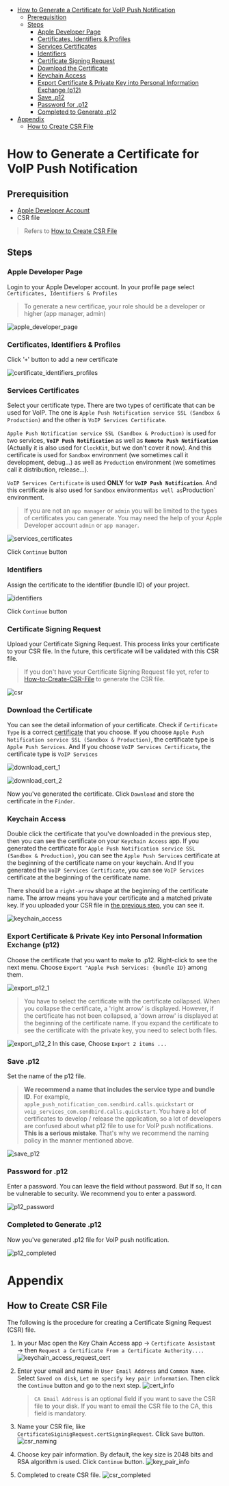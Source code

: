 - [How to Generate a Certificate for VoIP Push Notification](#how-to-generate-a-certificate-for-voip-push-notification)
  * [Prerequisition](#prerequisition)
  * [Steps](#steps)
    + [Apple Developer Page](#apple-developer-page)
    + [Certificates, Identifiers & Profiles](#certificates-identifiers-&-profiles)
    + [Services Certificates](#services-certificates)
    + [Identifiers](#identifiers)
    + [Certificate Signing Request](#certificate-signing-request)
    + [Download the Certificate](#download-the-certificate)
    + [Keychain Access](#keychain-access)
    + [Export Certificate & Private Key into Personal Information Exchange (p12)](#export-certificate-&-private-key-into-personal-information-exchange-(p12))
    + [Save .p12](#save-p12)
    + [Password for .p12](#password-for-p12)
    + [Completed to Generate .p12](#completed-to-generate-p12)
- [Appendix](#appendix)
  * [How to Create CSR File](#how-to-create-csr-file)

# How to Generate a Certificate for VoIP Push Notification

## Prerequisition

* [Apple Developer Account](https://developer.apple.com)
* CSR file

> Refers to [How to Create CSR File](#How-to-Create-CSR-File)

## Steps

### Apple Developer Page

Login to your Apple Developer account. In your profile page select `Certificates, Identifiers & Profiles`

> To generate a new certificae, your role should be a developer or higher (app manager, admin)

![apple_developer_page](./Assets/1_apple_developer_page.png)

### Certificates, Identifiers & Profiles

Click '`+`' button to add a new certificate

![certificate_identifiers_profiles](./Assets/2_certificate_identifiers_profiles.png)

### Services Certificates

Select your certificate type. There are two types of certificate that can be used for VoIP. The one is `Apple Push Notification service SSL (Sandbox & Production)` and the other is `VoIP Services Certificate`.  

 `Apple Push Notification service SSL (Sandbox & Production)` is used for two services, **`VoIP Push Notification`** as well as **`Remote Push Notification`** (Actually it is also used for `ClockKit`, but we don't cover it now). And this certificate is used for `Sandbox` environment (we sometimes call it development, debug...) as well as `Production` environment (we sometimes call it distribution, release...). 

`VoIP Services Certificate` is used **ONLY** for **`VoIP Push Notification`**. And this certificate is also used for `Sandbox` environment` as well as `Production` environment.

>  If you are not an `app manager` or `admin` you will be limited to the types of certificates you can generate. You may need the help of your Apple Developer account `admin` or `app manager`.

![services_certificates](./Assets/3_services_certificates.png)

Click `Continue` button

### Identifiers

Assign the certificate to the identifier (bundle ID) of your project.

![identifiers](./Assets/4_identifiers.png)

Click `Continue` button

### Certificate Signing Request

Upload your Certificate Signing Request. This process links your certificate to your CSR file. In the future, this certificate will be validated with this CSR file.

> If you don't have your Certificate Signing Request file yet, refer to [How-to-Create-CSR-File](#How-to-Create-CSR-File) to generate the CSR file.

![csr](./Assets/5_csr.png)

### Download the Certificate

You can see the detail information of your certificate. Check if `Certificate Type` is a correct [certificate](#Services-Certificates) that you choose. If you choose  `Apple Push Notification service SSL (Sandbox & Production)`, the certificate type is `Apple Push Services`. And If you choose `VoIP Services Certificate`, the certificate type is `VoIP Services`

![download_cert_1](./Assets/6_download_cert_1.png)

![download_cert_2](./Assets/6_download_cert_2.png)

Now you've generated the certificate. Click `Download` and store the certificate in the `Finder`.

### Keychain Access

Double click the certificate that you've downloaded in the previous step, then you can see the certificate on your `Keychain Access` app. If you generated the certificate for `Apple Push Notification service SSL (Sandbox & Production)`, you can see the `Apple Push Services` certificate at the beginning of the certificate name on your keychain. And If you generated the `VoIP Services Certificate`, you can see `VoIP Services` certificate at the beginning of the certificate name.

There should be a `right-arrow` shape at the beginning of the certificate name. The arrow means you have your certificate and a matched private key. If you uploaded your CSR file in [the previous step](#Certificate-Signing-Request), you can see it.

![keychain_access](./Assets/7_keychain_access.png)

### Export Certificate & Private Key into Personal Information Exchange (p12)

Choose the certificate that you want to make to .p12. Right-click to see the next menu. Choose `Export "Apple Push Services: {bundle ID}` among them. 

![export_p12_1](./Assets/8_export_p12_1.png)

> You have to select the certificate with the certificate collapsed. When you collapse the certificate, a 'right arrow' is displayed. However, if the certificate has not been collapsed, a 'down arrow' is displayed at the beginning of the certificate name. If you expand the certificate to see the certificate with the private key, you need to select both files.

![export_p12_2](./Assets/8_export_p12_2.png)
In this case, Choose `Export 2 items ...`

### Save .p12

Set the name of the p12 file. 

>  **We recommend a name that includes the service type and bundle ID**. For example, `apple_push_notification_com.sendbird.calls.quickstart` or` voip_services_com.sendbird.calls.quickstart`. You have a lot of certificates to develop / release the application, so a lot of developers are confused about what p12 file to use for VoIP push notifications. **This is a serious mistake**. That's why we recommend the naming policy in the manner mentioned above.

![save_p12](./Assets/9_save_p12.png)

### Password for .p12

Enter a password. You can leave the field without password. But If so, It can be vulnerable to security. We recommend you to enter a password.

![p12_password](./Assets/10_p12_password.png)

### Completed to Generate .p12

Now you've generated .p12 file for VoIP push notification.

![p12_completed](./Assets/11_p12_completed.png)

# Appendix

## How to Create CSR File

The following is the procedure for creating a Certificate Signing Request (CSR) file.

1. In your Mac open the Key Chain Access app → `Certificate Assistant` → then `Request a Certificate From a Certificate Authority....`
   ![keychain_access_request_cert](./Assets/A1_1_keychain_access_request_cert.png)

2. Enter your email and name in `User Email Address` and `Common Name`. Select `Saved on disk`, `Let me specify key pair information`. Then click the `Continue` button and go to the next step.
   ![cert_info](./Assets/A1_2_cert_info.png)

   >  `CA Email Address` is an optional field if you want to save the CSR file to your disk. If you want to email the CSR file to the CA, this field is mandatory.

3. Name your CSR file, like `CertificateSiginigRequest.certSigningRequest`. Click `Save` button.
   ![csr_naming](./Assets/A1_3_csr_naming.png)

4. Choose key pair information. By default, the key size is 2048 bits and RSA algorithm is used. Click `Continue` button.
   ![key_pair_info](./Assets/A1_4_key_pair_info.png)

5. Completed to create CSR file.
   ![csr_completed](./Assets/A1_5_csr_completed.png)
